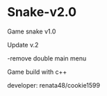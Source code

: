 # Snake-v2.0
Game snake v1.0

Update v.2

-remove double main menu 


Game build with c++

developer: renata48/cookie1599
